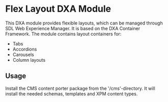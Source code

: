 Flex Layout DXA Module
========================

This DXA module provides flexible layouts, which can be managed through SDL Web Experience Manager.
It is based on the DXA Container Framework. The module contains layout containers for:

* Tabs
* Accordions
* Carousels
* Column layouts


Usage
------

Install the CMS content porter package from the '/cms'-directory. It will install the needed schemas, templates and XPM content types.

